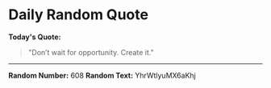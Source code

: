 # Daily Random Quote

**Today's Quote:**
> "Don’t wait for opportunity. Create it."

---

**Random Number:** 608
**Random Text:** YhrWtlyuMX6aKhj
